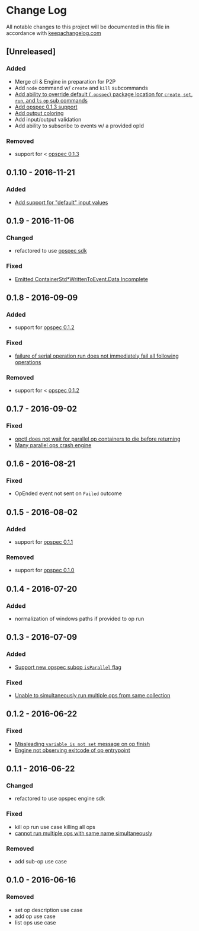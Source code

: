# Change Log

All notable changes to this project will be documented in this file in
accordance with [keepachangelog.com](http://keepachangelog.com/)

## \[Unreleased]

### Added

- Merge cli & Engine in preparation for P2P
- Add `node` command w/ `create` and `kill` subcommands
- [Add ability to override default (`.opspec`) package location for `create`, `set`, `run`, and `ls` `op` sub commands](https://github.com/opspec-io/opctl/issues/44)
- [Add opspec 0.1.3 support](https://github.com/opspec-io/opctl/issues/48)
- [Add output coloring](https://github.com/opspec-io/opctl/issues/49)
- Add input/output validation
- Add ability to subscribe to events w/ a provided opId

### Removed

- support for < [opspec 0.1.3](https://opspec.io)

## 0.1.10 - 2016-11-21

### Added

- [Add support for "default" input values](https://github.com/opspec-io/opctl/issues/41)

## 0.1.9 - 2016-11-06

### Changed

- refactored to use
  [opspec sdk](https://github.com/opspec-io/sdk-golang)

### Fixed

- [Emitted ContainerStd*WrittenToEvent.Data Incomplete](https://github.com/opspec-io/opctl/issues/32)

## 0.1.8 - 2016-09-09

### Added

- support for [opspec 0.1.2](https://opspec.io)

### Fixed

- [failure of serial operation run does not immediately fail all following operations](https://github.com/opspec-io/cli/issues/5)

### Removed

- support for < [opspec 0.1.2](https://opspec.io)

## 0.1.7 - 2016-09-02

### Fixed

- [opctl does not wait for parallel op containers to die before returning](https://github.com/opspec-io/cli/issues/8)
- [Many parallel ops crash engine](https://github.com/opspec-io/opctl/issues/17)

## 0.1.6 - 2016-08-21

### Fixed

- OpEnded event not sent on `Failed` outcome

## 0.1.5 - 2016-08-02

### Added

- support for [opspec 0.1.1](https://opspec.io)

### Removed

- support for [opspec 0.1.0](https://opspec.io)

## 0.1.4 - 2016-07-20

### Added

- normalization of windows paths if provided to op run

## 0.1.3 - 2016-07-09

### Added

- [Support new opspec subop `isParallel` flag](https://github.com/opspec-io/opctl/issues/11)

### Fixed

- [Unable to simultaneously run multiple ops from same collection](https://github.com/opspec-io/opctl/issues/10)

## 0.1.2 - 2016-06-22

### Fixed

- [Missleading `variable is not set` message on op finish](https://github.com/opspec-io/opctl/issues/5)
- [Engine not observing exitcode of op entrypoint](https://github.com/opspec-io/opctl/issues/9)

## 0.1.1 - 2016-06-22

### Changed

- refactored to use opspec engine sdk

### Fixed

- kill op run use case killing all ops
- [cannot run multiple ops with same name simultaneously](https://github.com/opspec-io/opctl/issues/8)

### Removed

- add sub-op use case

## 0.1.0 - 2016-06-16

### Removed

- set op description use case
- add op use case
- list ops use case

